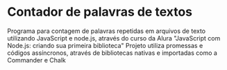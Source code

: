 # Contador de palavras de textos
Programa para contagem de palavras repetidas em arquivos de texto utilizando JavaScript e node.js, através do curso da Alura "JavaScript com Node.js: criando sua primeira biblioteca"
  Projeto utiliza promessas e códigos assíncronos, através de bibliotecas nativas e importadas como a Commander e Chalk

